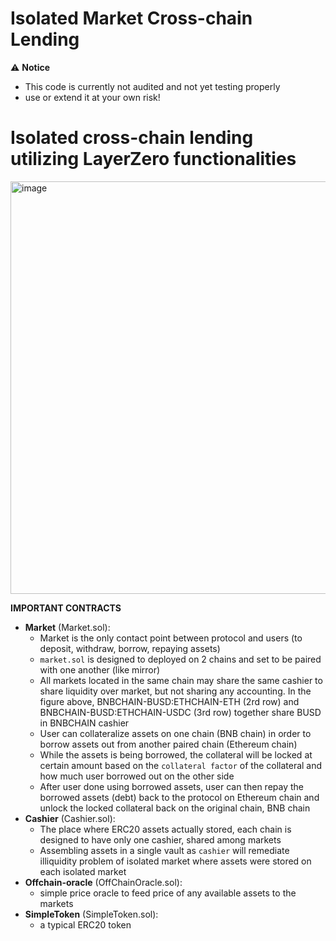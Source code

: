 # Isolated Market Cross-chain Lending

⚠️ **Notice**
- This code is currently not audited and not yet testing properly
- use or extend it at your own risk!

# Isolated cross-chain lending utilizing LayerZero functionalities

<img width="660" alt="image" src="https://user-images.githubusercontent.com/97577998/170431789-c814f7c8-1148-417e-b802-ed171fdbfcdc.png">


**IMPORTANT CONTRACTS**
- **Market** (Market.sol): 
  - Market is the only contact point between protocol and users (to deposit, withdraw, borrow, repaying assets)
  - `market.sol` is designed to deployed on 2 chains and set to be paired with one another (like mirror)
  - All markets located in the same chain may share the same cashier to share liquidity over market, but not sharing any accounting. In the figure above, BNBCHAIN-BUSD:ETHCHAIN-ETH (2rd row) and BNBCHAIN-BUSD:ETHCHAIN-USDC (3rd row) together share BUSD in BNBCHAIN cashier
  - User can collateralize assets on one chain (BNB chain) in order to borrow assets out from another paired chain (Ethereum chain)
  - While the assets is being borrowed, the collateral will be locked at certain amount based on the `collateral factor` of the collateral and how much user borrowed out on the other side
  - After user done using borrowed assets, user can then repay the borrowed assets (debt) back to the protocol on Ethereum chain and unlock the locked collateral back on the original chain, BNB chain
- **Cashier** (Cashier.sol): 
  - The place where ERC20 assets actually stored, each chain is designed to have only one cashier, shared among markets
  - Assembling assets in a single vault as `cashier` will remediate illiquidity problem of isolated market where assets were stored on each isolated market
- **Offchain-oracle** (OffChainOracle.sol): 
  - simple price oracle to feed price of any available assets to the markets
- **SimpleToken** (SimpleToken.sol): 
  - a typical ERC20 token 

